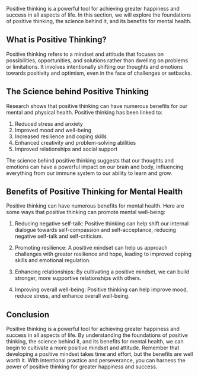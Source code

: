 
Positive thinking is a powerful tool for achieving greater happiness and success in all aspects of life. In this section, we will explore the foundations of positive thinking, the science behind it, and its benefits for mental health.

What is Positive Thinking?
--------------------------

Positive thinking refers to a mindset and attitude that focuses on possibilities, opportunities, and solutions rather than dwelling on problems or limitations. It involves intentionally shifting our thoughts and emotions towards positivity and optimism, even in the face of challenges or setbacks.

The Science behind Positive Thinking
------------------------------------

Research shows that positive thinking can have numerous benefits for our mental and physical health. Positive thinking has been linked to:

1. Reduced stress and anxiety
2. Improved mood and well-being
3. Increased resilience and coping skills
4. Enhanced creativity and problem-solving abilities
5. Improved relationships and social support

The science behind positive thinking suggests that our thoughts and emotions can have a powerful impact on our brain and body, influencing everything from our immune system to our ability to learn and grow.

Benefits of Positive Thinking for Mental Health
-----------------------------------------------

Positive thinking can have numerous benefits for mental health. Here are some ways that positive thinking can promote mental well-being:

1. Reducing negative self-talk: Positive thinking can help shift our internal dialogue towards self-compassion and self-acceptance, reducing negative self-talk and self-criticism.

2. Promoting resilience: A positive mindset can help us approach challenges with greater resilience and hope, leading to improved coping skills and emotional regulation.

3. Enhancing relationships: By cultivating a positive mindset, we can build stronger, more supportive relationships with others.

4. Improving overall well-being: Positive thinking can help improve mood, reduce stress, and enhance overall well-being.

Conclusion
----------

Positive thinking is a powerful tool for achieving greater happiness and success in all aspects of life. By understanding the foundations of positive thinking, the science behind it, and its benefits for mental health, we can begin to cultivate a more positive mindset and attitude. Remember that developing a positive mindset takes time and effort, but the benefits are well worth it. With intentional practice and perseverance, you can harness the power of positive thinking for greater happiness and success.
